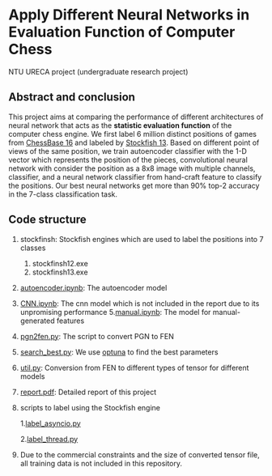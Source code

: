 # Apply Different Neural Networks in Evaluation Function of Computer Chess

NTU URECA project (undergraduate research project)

## Abstract and conclusion
This project aims at comparing the performance of different architectures 
of neural network that acts as the **statistic evaluation function** of 
the computer chess engine. We first label 6 million distinct positions of 
games from [ChessBase 16](https://shop.chessbase.com/en/products/chessbase_16_mega_package?ref=RF191-8I2RXB2L67) and labeled by 
[Stockfish 13](https://stockfishchess.org/blog/2021/stockfish-13/). Based on different point of views of the same
position, we train autoencoder classifier with the 1-D vector which represents the position of the pieces, convolutional neural network
with consider the position as a 8x8 image with multiple channels, classifier, and a neural network classifier from hand-craft feature to classify the positions.
Our best neural networks get more than 90% top-2 accuracy in the 
7-class classification task.

## Code structure
1. stockfinsh: Stockfish engines which are used to label the positions into 7 classes 
   1. stockfinsh12.exe
   2. stockfinsh13.exe
2. [autoencoder.ipynb](autoencoder.ipynb): The autoencoder model
3. [CNN.ipynb](CNN.ipynb): The cnn model which is not included in the report due to its unpromising performance
5.[manual.ipynb](manual.ipynb): The model for manual-generated features
4. [pgn2fen.py](pgn2fen.py): The script to convert PGN to FEN
5. [search_best.py](search_best.py): We use [optuna](https://optuna.org/) to find the best parameters
6. [util.py](util.py): Conversion from FEN to different types of tensor for different models
7. [report.pdf](report.pdf): Detailed report of this project
8. scripts to label using the Stockfish engine

   1.[label_asyncio.py](label_asyncio.py)

   2.[label_thread.py](label_thread.py)

9. Due to the commercial constraints and the size of converted tensor file, all training data is not included in this repository.